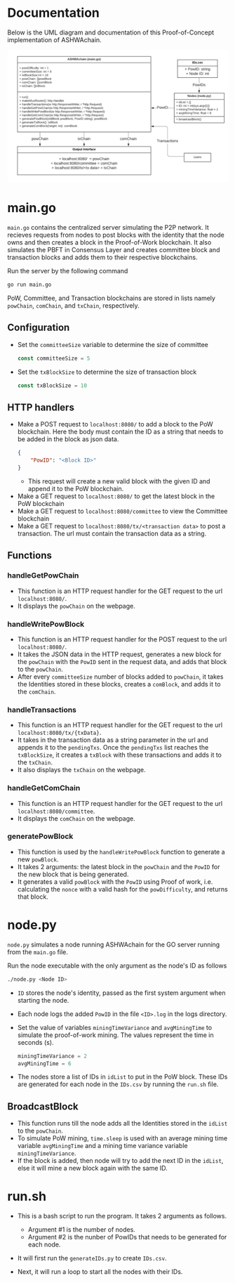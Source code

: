 # Documentation

Below is the UML diagram and documentation of this Proof-of-Concept implementation of ASHWAchain.

![UML](/UML.png)

# main.go

`main.go` contains the centralized server simulating the P2P network. It recieves requests from nodes to post blocks with the identity that the node owns and then creates a block in the Proof-of-Work blockchain. It also simulates the PBFT in Consensus Layer and creates committee block and transaction blocks and adds them to their respective blockchains.

Run the server by the following command
```bash
go run main.go
```

PoW, Committee, and Transaction blockchains are stored in lists namely `powChain`, `comChain`, and `txChain`, respectively.

## Configuration

- Set the `committeeSize` variable to determine the size of committee
    ```go
    const committeeSize = 5
    ```
- Set the `txBlockSize` to determine the size of transaction block
    ```go
    const txBlockSize = 10
    ```

## HTTP handlers
- Make a POST request to `localhost:8080/` to add a block to the PoW blockchain. Here the body must contain the ID as a string that needs to be added in the block as json data.
    ```json
    {
        "PowID": "<Block ID>"
    }
    ```
    - This request will create a new valid block with the given ID and append it to the PoW blockchain.
- Make a GET request to `localhost:8080/` to get the latest block in the PoW blockchain
- Make a GET request to `localhost:8080/committee` to view the Committee blockchain
- Make a GET request to `localhost:8080/tx/<transaction data>` to post a transaction. The url must contain the transaction data as a string.


## Functions

### handleGetPowChain
- This function is an HTTP request handler for the GET request to the url `localhost:8080/`.
- It displays the `powChain` on the webpage.


### handleWritePowBlock

- This function is an HTTP request handler for the POST request to the url `localhost:8080/`.
- It takes the JSON data in the HTTP request, generates a new block for the `powChain` with the `PowID` sent in the request data, and adds that block to the `powChain`.
- After every `committeeSize` number of blocks added to `powChain`, it takes the Identities stored in these blocks, creates a `comBlock`, and adds it to the `comChain`.

### handleTransactions

- This function is an HTTP request handler for the GET request to the url `localhost:8080/tx/{txData}`.
- It takes in the transaction data as a string parameter in the url and appends it to the `pendingTxs`. Once the `pendingTxs` list reaches the `txBlockSize`, it creates a `txBlock` with these transactions and adds it to the `txChain`.  
- It also displays the `txChain` on the webpage.

### handleGetComChain

- This function is an HTTP request handler for the GET request to the url `localhost:8080/committee`.
- It displays the `comChain` on the webpage.

### generatePowBlock

- This function is used by the `handleWritePowBlock` function to generate a new `powBlock`.
- It takes 2 arguments: the latest block in the `powChain` and the `PowID` for the new block that is being generated.
- It generates a valid `powBlock` with the `PowID` using Proof of work, i.e. calculating the `nonce` with a valid hash for the `powDifficulty`, and returns that block.


# node.py

`node.py` simulates a node running ASHWAchain for the GO server running from the `main.go` file.

Run the node executable with the only argument as the node's ID as follows
```bash
./node.py <Node ID>
```

- `ID` stores the node's identity, passed as the first system argument when starting the node. 

- Each node logs the added `PowID` in the file `<ID>.log` in the logs directory.

- Set the value of variables `miningTimeVariance` and `avgMiningTime` to simulate the proof-of-work mining. The values represent the time in seconds (s).
    ```py
    miningTimeVariance = 2
    avgMiningTime = 6
    ```

- The nodes store a list of IDs in `idList` to put in the PoW block. These IDs are generated for each node in the `IDs.csv` by running the `run.sh` file.



## BroadcastBlock

- This function runs till the node adds all the Identities stored in the `idList` to the `powChain`.
- To simulate PoW mining, `time.sleep` is used with an average mining time variable `avgMiningTime` and a mining time variance variable `miningTimeVariance`. 
- If the block is added, then node will try to add the next ID in the `idList`, else it will mine a new block again with the same ID.


# run.sh

- This is a bash script to run the program. It takes 2 arguments as follows.
    - Argument #1 is the number of nodes.
    - Argument #2 is the nunber of PowIDs that needs to be generated for each node.

- It will first run the `generateIDs.py` to create `IDs.csv`.
- Next, it will run a loop to start all the nodes with their IDs.


